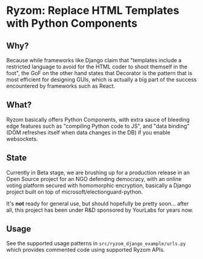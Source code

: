 # Ryzom: Replace HTML Templates with Python Components

## Why?

Because while frameworks like Django claim that "templates include a restricted
language to avoid for the HTML coder to shoot themself in the foot", the GoF on
the other hand states that Decorator is the pattern that is most efficient for
designing GUIs, which is actually a big part of the success encountered by
frameworks such as React.

## What?

Ryzom basically offers Python Components, with extra sauce of bleeding edge
features such as "compiling Python code to JS", and "data binding" (DOM
refreshes itself when data changes in the DB) if you enable websockets.

## State

Currently in Beta stage, we are brushing up for a production release in an Open
Source project for an NGO defending democracy, with an online voting platform
secured with homomorphic encryption, basically a Django project built on top of
microsoft/electionguard-python.

It's **not** ready for general use, but should hopefully be pretty soon...
after all, this project has been under R&D sponsored by YourLabs for years now.

## Usage

See the supported usage patterns in `src/ryzom_django_example/urls.py` which
provides commented code using supported Ryzom APIs.
